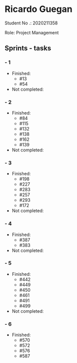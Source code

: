 # Ricardo Guegan

Student No .: 2020211358

Role: Project Management

## Sprints - tasks

### - 1

* Finished:
  * #13
  * #54
* Not completed:

### - 2

* Finished:
  * #84
  * #115
  * #132
  * #138
  * #162
  * #139
* Not completed:


### - 3
* Finished:
  * #198
  * #227
  * #283
  * #257
  * #293
  * #172
* Not completed:

### - 4
* Finished:
  * #387
  * #383
* Not completed:

### - 5

* Finished:
  * #442
  * #449
  * #450
  * #461
  * #491
  * #499
* Not completed:

### - 6
* Finished:
  * #570 
  * #572 
  * #576
  * #587
